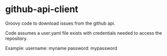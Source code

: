 # github-api-client

Groovy code to download issues from the github api.

Code assumes a user.yaml file exists with credentials needed to access the repository.

Example:
username: myname
password: mypassword
